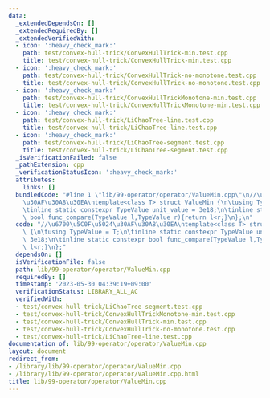 ```yaml
---
data:
  _extendedDependsOn: []
  _extendedRequiredBy: []
  _extendedVerifiedWith:
  - icon: ':heavy_check_mark:'
    path: test/convex-hull-trick/ConvexHullTrick-min.test.cpp
    title: test/convex-hull-trick/ConvexHullTrick-min.test.cpp
  - icon: ':heavy_check_mark:'
    path: test/convex-hull-trick/ConvexHullTrick-no-monotone.test.cpp
    title: test/convex-hull-trick/ConvexHullTrick-no-monotone.test.cpp
  - icon: ':heavy_check_mark:'
    path: test/convex-hull-trick/ConvexHullTrickMonotone-min.test.cpp
    title: test/convex-hull-trick/ConvexHullTrickMonotone-min.test.cpp
  - icon: ':heavy_check_mark:'
    path: test/convex-hull-trick/LiChaoTree-line.test.cpp
    title: test/convex-hull-trick/LiChaoTree-line.test.cpp
  - icon: ':heavy_check_mark:'
    path: test/convex-hull-trick/LiChaoTree-segment.test.cpp
    title: test/convex-hull-trick/LiChaoTree-segment.test.cpp
  _isVerificationFailed: false
  _pathExtension: cpp
  _verificationStatusIcon: ':heavy_check_mark:'
  attributes:
    links: []
  bundledCode: "#line 1 \"lib/99-operator/operator/ValueMin.cpp\"\n//\u6700\u5C0F\u5024\
    \u30AF\u30A8\u30EA\ntemplate<class T> struct ValueMin {\n\tusing TypeValue = T;\n\
    \tinline static constexpr TypeValue unit_value = 3e18;\n\tinline static constexpr\
    \ bool func_compare(TypeValue l,TypeValue r){return l<r;}\n};\n"
  code: "//\u6700\u5C0F\u5024\u30AF\u30A8\u30EA\ntemplate<class T> struct ValueMin\
    \ {\n\tusing TypeValue = T;\n\tinline static constexpr TypeValue unit_value =\
    \ 3e18;\n\tinline static constexpr bool func_compare(TypeValue l,TypeValue r){return\
    \ l<r;}\n};"
  dependsOn: []
  isVerificationFile: false
  path: lib/99-operator/operator/ValueMin.cpp
  requiredBy: []
  timestamp: '2023-05-30 04:39:19+09:00'
  verificationStatus: LIBRARY_ALL_AC
  verifiedWith:
  - test/convex-hull-trick/LiChaoTree-segment.test.cpp
  - test/convex-hull-trick/ConvexHullTrickMonotone-min.test.cpp
  - test/convex-hull-trick/ConvexHullTrick-min.test.cpp
  - test/convex-hull-trick/ConvexHullTrick-no-monotone.test.cpp
  - test/convex-hull-trick/LiChaoTree-line.test.cpp
documentation_of: lib/99-operator/operator/ValueMin.cpp
layout: document
redirect_from:
- /library/lib/99-operator/operator/ValueMin.cpp
- /library/lib/99-operator/operator/ValueMin.cpp.html
title: lib/99-operator/operator/ValueMin.cpp
---
```

